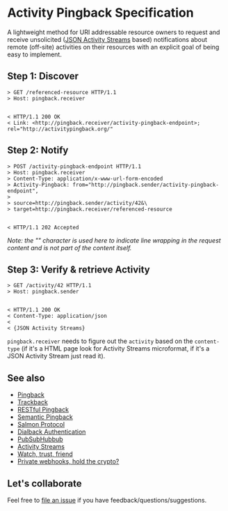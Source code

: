 # Activity Pingback Specification

A lightweight method for URI addressable resource owners to request and receive unsolicited ([JSON Activity Streams](http://activitystrea.ms/specs/json/1.0/) based)  notifications about remote (off-site) activities on their resources with an explicit goal of being easy to implement.


## Step 1: Discover

```
> GET /referenced-resource HTTP/1.1
> Host: pingback.receiver


< HTTP/1.1 200 OK
< Link: <http://pingback.receiver/activity-pingback-endpoint>; rel="http://activitypingback.org/"
```




## Step 2: Notify

```
> POST /activity-pingback-endpoint HTTP/1.1
> Host: pingback.receiver
> Content-Type: application/x-www-url-form-encoded
> Activity-Pingback: from="http://pingback.sender/activity-pingback-endpoint",
>
> source=http://pingback.sender/activity/42&\
> target=http://pingback.receiver/referenced-resource


< HTTP/1.1 202 Accepted
```

_Note: the "\" character is used here to indicate line wrapping in the request content and is not part of the content itself._




## Step 3: Verify & retrieve Activity

```
> GET /activity/42 HTTP/1.1
> Host: pingback.sender


< HTTP/1.1 200 OK
< Content-Type: application/json
<
< {JSON Activity Streams}
```

`pingback.receiver` needs to figure out the `activity` based on the `content-type` (if it's a HTML page look for Activity Streams microformat, if it's a JSON Activity Stream just read it).


## See also

* [Pingback](http://www.hixie.ch/specs/pingback/pingback)
* [Trackback](http://archive.cweiske.de/trackback/trackback-1.2.html)
* [RESTful Pingback](http://www.w3.org/wiki/Pingback)
* [Semantic Pingback](http://aksw.org/projects/semanticpingback)
* [Salmon Protocol](http://salmon-protocol.googlecode.com/svn/trunk/draft-panzer-salmon-00.html)
* [Dialback Authentication](http://tools.ietf.org/html/draft-prodromou-dialback-00)
* [PubSubHubbub](https://code.google.com/p/pubsubhubbub/)
* [Activity Streams](http://activitystrea.ms/)
* [Watch, trust, friend](http://markpasc.typepad.com/blog/2011/03/watch-trust-friend.html)
* [Private webhooks, hold the crypto?](http://markpasc.typepad.com/blog/2011/04/private-webhooks-hold-the-crypto.html)

## Let's collaborate
Feel free to [file an issue](https://github.com/converspace/activity-pingback/issues) if you have feedback/questions/suggestions.
